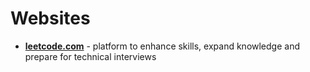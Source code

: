 # Websites

- **[leetcode.com][leetcode]** - platform to enhance skills, expand knowledge and prepare for technical interviews

[leetcode]: https://leetcode.com/
